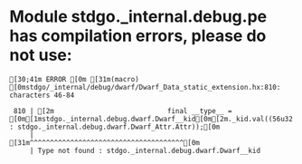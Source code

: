 # Module stdgo._internal.debug.pe has compilation errors, please do not use:
```
[30;41m ERROR [0m [31m(macro) [0mstdgo/_internal/debug/dwarf/Dwarf_Data_static_extension.hx:810: characters 46-84

 810 | [2m                            final __type__ = [0m[1mstdgo._internal.debug.dwarf.Dwarf__kid[0m[2m._kid.val((56u32 : stdgo._internal.debug.dwarf.Dwarf_Attr.Attr));[0m
     |                                              [31m^^^^^^^^^^^^^^^^^^^^^^^^^^^^^^^^^^^^^^[0m
     | Type not found : stdgo._internal.debug.dwarf.Dwarf__kid


```


